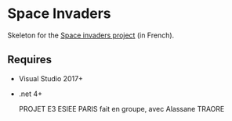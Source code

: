 # Space Invaders

Skeleton for the [Space invaders project](https://perso.esiee.fr/~perretb/I3FM/POO1/projet/) (in French).

## Requires 

- Visual Studio 2017+
- .net 4+

  PROJET E3 ESIEE PARIS fait en groupe, avec Alassane TRAORE
